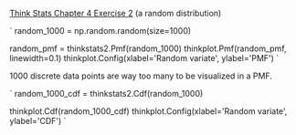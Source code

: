 [Think Stats Chapter 4 Exercise 2](http://greenteapress.com/thinkstats2/html/thinkstats2005.html#toc41) (a random distribution)

`
random_1000 = np.random.random(size=1000)

random_pmf = thinkstats2.Pmf(random_1000)
thinkplot.Pmf(random_pmf, linewidth=0.1)
thinkplot.Config(xlabel='Random variate', ylabel='PMF')
`

1000 discrete data points are way too many to be visualized in a PMF.

`
random_1000_cdf = thinkstats2.Cdf(random_1000)

thinkplot.Cdf(random_1000_cdf)
thinkplot.Config(xlabel='Random variate', ylabel='CDF')
`
